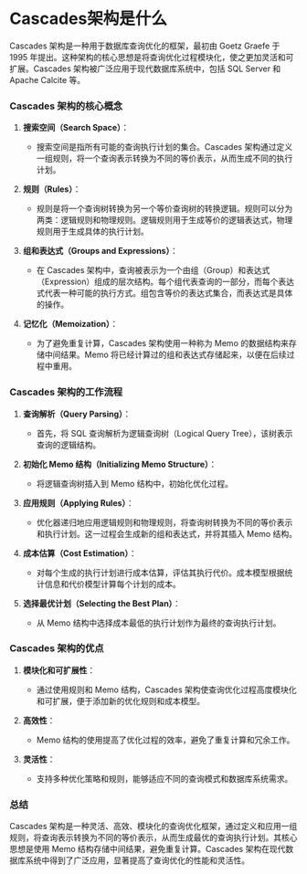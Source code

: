 # **Cascades架构是什么**

Cascades 架构是一种用于数据库查询优化的框架，最初由 Goetz Graefe 于 1995 年提出。这种架构的核心思想是将查询优化过程模块化，使之更加灵活和可扩展。Cascades 架构被广泛应用于现代数据库系统中，包括 SQL Server 和 Apache Calcite 等。

### Cascades 架构的核心概念

1. **搜索空间（Search Space）**：
   - 搜索空间是指所有可能的查询执行计划的集合。Cascades 架构通过定义一组规则，将一个查询表示转换为不同的等价表示，从而生成不同的执行计划。

2. **规则（Rules）**：
   - 规则是将一个查询树转换为另一个等价查询树的转换逻辑。规则可以分为两类：逻辑规则和物理规则。逻辑规则用于生成等价的逻辑表达式，物理规则用于生成具体的执行计划。

3. **组和表达式（Groups and Expressions）**：
   - 在 Cascades 架构中，查询被表示为一个由组（Group）和表达式（Expression）组成的层次结构。每个组代表查询的一部分，而每个表达式代表一种可能的执行方式。组包含等价的表达式集合，而表达式是具体的操作。

4. **记忆化（Memoization）**：
   - 为了避免重复计算，Cascades 架构使用一种称为 Memo 的数据结构来存储中间结果。Memo 将已经计算过的组和表达式存储起来，以便在后续过程中重用。

### Cascades 架构的工作流程

1. **查询解析（Query Parsing）**：
   - 首先，将 SQL 查询解析为逻辑查询树（Logical Query Tree），该树表示查询的逻辑结构。

2. **初始化 Memo 结构（Initializing Memo Structure）**：
   - 将逻辑查询树插入到 Memo 结构中，初始化优化过程。

3. **应用规则（Applying Rules）**：
   - 优化器递归地应用逻辑规则和物理规则，将查询树转换为不同的等价表示和执行计划。这一过程会生成新的组和表达式，并将其插入 Memo 结构。

4. **成本估算（Cost Estimation）**：
   - 对每个生成的执行计划进行成本估算，评估其执行代价。成本模型根据统计信息和代价模型计算每个计划的成本。

5. **选择最优计划（Selecting the Best Plan）**：
   - 从 Memo 结构中选择成本最低的执行计划作为最终的查询执行计划。

### Cascades 架构的优点

1. **模块化和可扩展性**：
   - 通过使用规则和 Memo 结构，Cascades 架构使查询优化过程高度模块化和可扩展，便于添加新的优化规则和成本模型。

2. **高效性**：
   - Memo 结构的使用提高了优化过程的效率，避免了重复计算和冗余工作。

3. **灵活性**：
   - 支持多种优化策略和规则，能够适应不同的查询模式和数据库系统需求。

### 总结

Cascades 架构是一种灵活、高效、模块化的查询优化框架，通过定义和应用一组规则，将查询表示转换为不同的等价表示，从而生成最优的查询执行计划。其核心思想是使用 Memo 结构存储中间结果，避免重复计算。Cascades 架构在现代数据库系统中得到了广泛应用，显著提高了查询优化的性能和灵活性。